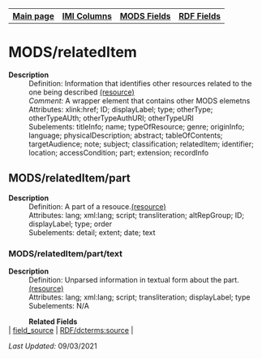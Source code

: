 <!DOCTYPE html>
<html>

<body>
<table style="width:100%">
  <tr>
    <th><a href="index.md">Main page</a></th>
	<th><a href="IMI.md">IMI Columns</a></th>
    <th><a href="MODS.md">MODS Fields</a></th>
    <th><a href="RDF.md">RDF Fields</a></th>
  </tr>
</table>



<h1>MODS/relatedItem</h1>
<dl>
  <dt><b>Description</b></dt>
  <dd>Definition: Information that identifies other resources related to the one being described <a href="http://www.loc.gov/standards/mods/userguide/relateditem.html">(resource)</a></dd>
  <dd><i>Comment: </i>A wrapper element that contains other MODS elemetns</dd>
  <dd>Attributes: xlink:href; ID; displayLabel; type; otherType; otherTypeAUth; otherTypeAuthURI; otherTypeURI</dd>
  <dd>Subelements: titleInfo; name; typeOfResource; genre; originInfo; language; physicalDescription; abstract; tableOfContents; targetAudience; note; subject; classification; relatedItem; identifier; location; accessCondition; part; extension; recordInfo</dd>
 </dl>
 <dl>
  <h2>MODS/relatedItem/part</h2>
  <dt><b>Description</b></dt>
  <dd>Definition: A part of a resouce.<a href="http://www.loc.gov/standards/mods/userguide/part.html">(resource)</a></dd>
  <dd>Attributes: lang; xml:lang; script; transliteration; altRepGroup; ID; displayLabel; type; order</dd>
  <dd>Subelements: detail; extent; date; text</dd>
</dl>
<dl>
<h3>MODS/relatedItem/part/text</h3>
  <dt><b>Description</b></dt>
  <dd>Definition: Unparsed information in textual form about the part. <a href="http://www.loc.gov/standards/mods/userguide/part.html#text">(resource)</a></dd>
  <dd>Attributes: lang; xml:lang; script; transliteration; displayLabel; type</dd>
  <dd>Subelements: N/A</dd>
<dl>
	<dd><b>Related Fields</b></dd>
		| <a href="field_source.md">field_source</a> | <a href="rdf.dcterms.source.md">RDF/dcterms:source</a> |
</dl>
<p><i>Last Updated: </i>09/03/2021</p>
</body>
</html>